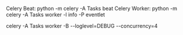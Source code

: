 Celery Beat: python -m celery -A Tasks beat
Celery Worker: python -m celery -A Tasks worker -l info -P eventlet


celery -A Tasks worker -B --loglevel=DEBUG --concurrency=4
